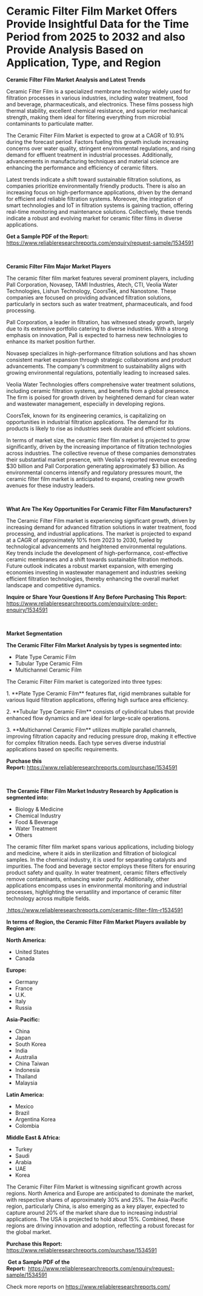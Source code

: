<p><h1>Ceramic Filter Film Market Offers Provide Insightful Data for the Time Period from 2025 to 2032 and also Provide Analysis Based on Application, Type, and Region</h1></p><p><strong>Ceramic Filter Film Market Analysis and Latest Trends</strong></p>
<p><p>Ceramic Filter Film is a specialized membrane technology widely used for filtration processes in various industries, including water treatment, food and beverage, pharmaceuticals, and electronics. These films possess high thermal stability, excellent chemical resistance, and superior mechanical strength, making them ideal for filtering everything from microbial contaminants to particulate matter.</p><p>The Ceramic Filter Film Market is expected to grow at a CAGR of 10.9% during the forecast period. Factors fueling this growth include increasing concerns over water quality, stringent environmental regulations, and rising demand for effluent treatment in industrial processes. Additionally, advancements in manufacturing techniques and material science are enhancing the performance and efficiency of ceramic filters.</p><p>Latest trends indicate a shift toward sustainable filtration solutions, as companies prioritize environmentally friendly products. There is also an increasing focus on high-performance applications, driven by the demand for efficient and reliable filtration systems. Moreover, the integration of smart technologies and IoT in filtration systems is gaining traction, offering real-time monitoring and maintenance solutions. Collectively, these trends indicate a robust and evolving market for ceramic filter films in diverse applications.</p></p>
<p><strong>Get a Sample PDF of the Report:&nbsp;</strong> <a href="https://www.reliableresearchreports.com/enquiry/request-sample/1534591?utm_campaign=2098&utm_medium=2&utm_source=Github&utm_content=ia&utm_term=02022025&utm_id=ceramic-filter-film">https://www.reliableresearchreports.com/enquiry/request-sample/1534591</a></p>
<p>&nbsp;</p>
<p><strong>Ceramic Filter Film Major Market Players</strong></p>
<p><p>The ceramic filter film market features several prominent players, including Pall Corporation, Novasep, TAMI Industries, Atech, CTI, Veolia Water Technologies, Lishun Technology, CoorsTek, and Nanostone. These companies are focused on providing advanced filtration solutions, particularly in sectors such as water treatment, pharmaceuticals, and food processing.</p><p>Pall Corporation, a leader in filtration, has witnessed steady growth, largely due to its extensive portfolio catering to diverse industries. With a strong emphasis on innovation, Pall is expected to harness new technologies to enhance its market position further.</p><p>Novasep specializes in high-performance filtration solutions and has shown consistent market expansion through strategic collaborations and product advancements. The company's commitment to sustainability aligns with growing environmental regulations, potentially leading to increased sales.</p><p>Veolia Water Technologies offers comprehensive water treatment solutions, including ceramic filtration systems, and benefits from a global presence. The firm is poised for growth driven by heightened demand for clean water and wastewater management, especially in developing regions.</p><p>CoorsTek, known for its engineering ceramics, is capitalizing on opportunities in industrial filtration applications. The demand for its products is likely to rise as industries seek durable and efficient solutions.</p><p>In terms of market size, the ceramic filter film market is projected to grow significantly, driven by the increasing importance of filtration technologies across industries. The collective revenue of these companies demonstrates their substantial market presence, with Veolia's reported revenue exceeding $30 billion and Pall Corporation generating approximately $3 billion. As environmental concerns intensify and regulatory pressures mount, the ceramic filter film market is anticipated to expand, creating new growth avenues for these industry leaders.</p></p>
<p>&nbsp;</p>
<p><strong>What Are The Key Opportunities For Ceramic Filter Film Manufacturers?</strong></p>
<p><p>The Ceramic Filter Film market is experiencing significant growth, driven by increasing demand for advanced filtration solutions in water treatment, food processing, and industrial applications. The market is projected to expand at a CAGR of approximately 10% from 2023 to 2030, fueled by technological advancements and heightened environmental regulations. Key trends include the development of high-performance, cost-effective ceramic membranes and a shift towards sustainable filtration methods. Future outlook indicates a robust market expansion, with emerging economies investing in wastewater management and industries seeking efficient filtration technologies, thereby enhancing the overall market landscape and competitive dynamics.</p></p>
<p><strong>Inquire or Share Your Questions If Any Before Purchasing This Report:</strong> <a href="https://www.reliableresearchreports.com/enquiry/pre-order-enquiry/1534591?utm_campaign=2098&utm_medium=2&utm_source=Github&utm_content=ia&utm_term=02022025&utm_id=ceramic-filter-film">https://www.reliableresearchreports.com/enquiry/pre-order-enquiry/1534591</a></p>
<p>&nbsp;</p>
<p><strong>Market Segmentation</strong></p>
<p><strong>The Ceramic Filter Film Market Analysis by types is segmented into:</strong></p>
<p><ul><li>Plate Type Ceramic Film</li><li>Tubular Type Ceramic Film</li><li>Multichannel Ceramic Film</li></ul></p>
<p><p>The Ceramic Filter Film market is categorized into three types: </p><p>1. **Plate Type Ceramic Film** features flat, rigid membranes suitable for various liquid filtration applications, offering high surface area efficiency.</p><p>   </p><p>2. **Tubular Type Ceramic Film** consists of cylindrical tubes that provide enhanced flow dynamics and are ideal for large-scale operations.</p><p>3. **Multichannel Ceramic Film** utilizes multiple parallel channels, improving filtration capacity and reducing pressure drop, making it effective for complex filtration needs. Each type serves diverse industrial applications based on specific requirements.</p></p>
<p><strong>Purchase this Report:&nbsp;</strong><a href="https://www.reliableresearchreports.com/purchase/1534591?utm_campaign=2098&utm_medium=2&utm_source=Github&utm_content=ia&utm_term=02022025&utm_id=ceramic-filter-film">https://www.reliableresearchreports.com/purchase/1534591</a></p>
<p>&nbsp;</p>
<p><strong>The Ceramic Filter Film Market Industry Research by Application is segmented into:</strong></p>
<p><ul><li>Biology & Medicine</li><li>Chemical Industry</li><li>Food & Beverage</li><li>Water Treatment</li><li>Others</li></ul></p>
<p><p>The ceramic filter film market spans various applications, including biology and medicine, where it aids in sterilization and filtration of biological samples. In the chemical industry, it is used for separating catalysts and impurities. The food and beverage sector employs these filters for ensuring product safety and quality. In water treatment, ceramic filters effectively remove contaminants, enhancing water purity. Additionally, other applications encompass uses in environmental monitoring and industrial processes, highlighting the versatility and importance of ceramic filter technology across multiple fields.</p></p>
<p><a href="https://www.reliableresearchreports.com/ceramic-filter-film-r1534591?utm_campaign=2098&utm_medium=2&utm_source=Github&utm_content=ia&utm_term=02022025&utm_id=ceramic-filter-film">&nbsp;https://www.reliableresearchreports.com/ceramic-filter-film-r1534591</a></p>
<p><strong>In terms of Region, the Ceramic Filter Film Market Players available by Region are:</strong></p>
<p>
    <p> <strong> North America: </strong>
        <ul>
            <li>United States</li>
            <li>Canada</li>
        </ul>
        </p> 
    <p> <strong> Europe: </strong>
        <ul>
            <li>Germany</li>
            <li>France</li>
            <li>U.K.</li>
            <li>Italy</li>
            <li>Russia</li>
        </ul>
        </p> 
    <p> <strong> Asia-Pacific: </strong>
        <ul>
            <li>China</li>
            <li>Japan</li>
            <li>South Korea</li>
            <li>India</li>
            <li>Australia</li>
            <li>China Taiwan</li>
            <li>Indonesia</li>
            <li>Thailand</li>
            <li>Malaysia</li>
        </ul>
        </p> 
    <p> <strong> Latin America: </strong>
        <ul>
            <li>Mexico</li>
            <li>Brazil</li>
            <li>Argentina Korea</li>
            <li>Colombia</li>
        </ul>
        </p> 
    <p> <strong> Middle East & Africa: </strong>
        <ul>
            <li>Turkey</li>
            <li>Saudi</li>
            <li>Arabia</li>
            <li>UAE</li>
            <li>Korea</li>
        </ul>
    </p>
    </p>
<p><p>The Ceramic Filter Film Market is witnessing significant growth across regions. North America and Europe are anticipated to dominate the market, with respective shares of approximately 30% and 25%. The Asia-Pacific region, particularly China, is also emerging as a key player, expected to capture around 20% of the market share due to increasing industrial applications. The USA is projected to hold about 15%. Combined, these regions are driving innovation and adoption, reflecting a robust forecast for the global market.</p></p>
<p><strong>Purchase this Report: </strong><a href="https://www.reliableresearchreports.com/purchase/1534591?utm_campaign=2098&utm_medium=2&utm_source=Github&utm_content=ia&utm_term=02022025&utm_id=ceramic-filter-film">https://www.reliableresearchreports.com/purchase/1534591</a></p>
<p>&nbsp;<strong>Get a Sample PDF of the Report:&nbsp;&nbsp;</strong><a href="https://www.reliableresearchreports.com/enquiry/request-sample/1534591?utm_campaign=2098&utm_medium=2&utm_source=Github&utm_content=ia&utm_term=02022025&utm_id=ceramic-filter-film">https://www.reliableresearchreports.com/enquiry/request-sample/1534591</a></p>
<p><strong></strong></p>
<p>Check more reports on <a href="https://www.reliableresearchreports.com/?utm_campaign=2098&utm_medium=2&utm_source=Github&utm_content=ia&utm_term=02022025&utm_id=ceramic-filter-film">https://www.reliableresearchreports.com/</a></p>